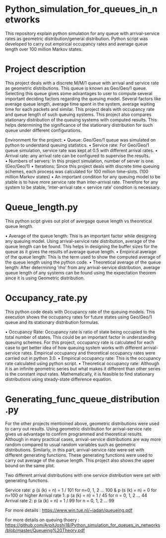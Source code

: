 # Python_simulation_for_queues_in_networks
This repository explain python simulation for any queue with arrival-service rates as geometric distribution/general distribution. Python script was developed to carry out empirical occupancy rates and average queue length over 100 million Markov states. 


# Project description

  This project deals with a discrete M/M/1 queue with arrival and service rate as geometric distributions. This queue is known as Geo/Geo/1 queue. 
  Selecting this queue gives some advantages to user to compute several important deciding factors regarding the queuing model. Several factors like average queue length, average time spent in the system, average waiting time for each packets and similar. 
  This project deals with occupancy rate and queue length of such queuing systems. This project also compares stationary distribution of the queuing systems with computed results. This helps determining the significance of the stationary distribution for such queue under different configurations. 

Environment for the project: 
•	Queue: Geo/Geo/1 queue was simulated on python to understand queuing statistics. 
•	Service rate: For Geo/Geo/1 queue simulation, service rate was kept at 0.5 with different arrival rates. 
•	Arrival rate:  any arrival rate can be configured to supervise the results.  
•	Numbers of servers: In this project simulation, number of server is one. (Geo/Geo/1)
•	Iterations: Since this project deals with discrete time queuing schemes, each process was calculated for 100 million time-slots. (100 million Markov states) 
•	An important condition for any queuing model to be stable is to have more service rate than inter-arrival rate. Therefore for any system to be stable, ‘inter-arrival rate < service rate’ condition is necessary. 




# Queue_length.py 

This python scipt gives out plot of avergage queue length vs theoretical queue length. 

•	Average of the queue length: This is an important factor while designing any queuing model. Using arrival-service rate distribution, average of the queue length can be found. This helps in designing the buffer sizes for the queue as it gives the results of average queue length. 
•	Empirical average of the queue length: This is the term used to show the computed average of the queue length using the python code. 
•	Theoretical average of the queue length: After determining ‘rho’ from any arrival-service distribution, average queue length of any systems can be found using the expectation theorem since it is using Geometric distribution. 




 
 # Occupancy_rate.py 
 
  This python code deals with Occupancy rate of the queuing models. This execution shows the occupancy rates for future states using Geo/Geo/1 queue and its stationary distribution formulas.  

•	Occupancy Rate: Occupancy rate is ratio of state being occupied to the total number of states. This could be an important factor in understanding queuing schemes. For this project, occupancy rate is calculated for each case to get better idea of how queuing system works with different arrival-service rates. Empirical occupancy and theoretical occupancy rates were carried out in python 3.0. 
•	Empirical occupancy rate: This is the occupancy rate calculated using python script. 
•	Theoretical occupancy rate:  Although it is an infinite geometric series but what makes it different than other series is the constant input rates. Mathematically, it is feasible to find stationary distributions using steady-state difference equation.




 # Generating_func_queue_distribution.py 
 
For the other projects mentioined above, geometric distributions were used to carry out results. Using geometric distribution for arrival-service rate gives us advantage to confirm programmed and theoretical results. Although in many practical cases, arrival-service distributions are way more random compared to usual random variables such as geometric distributions. Similarly, in this part, arrival-service rate were set with different generating functions. These generating functions were used to carry out average of the queue length. This project also shows the upper bound on the same plot. 

Two different arrival distributions with one service distribution were set with generating functions. 

Service rate: p (s (k) = n) = 1 / 101 for n=0, 1, 2 … 100 
	    & p (s (k) = n) = 0 for n=100 or higher 
Arrival rate 1:  p (a (k) = n) = 1 / 45 for n = 0, 1, 2 … 44
Arrival rate 2: p (a (k) = n) = 1 / 99 for n = 0, 1, 2 … 99







For more details : https://www.win.tue.nl/~iadan/queueing.pdf

For more details on queuing thoery : https://github.com/ArpitJoshi18/Python_simulation_for_queues_in_networks/blob/master/Queueing%20Theory.pdf


